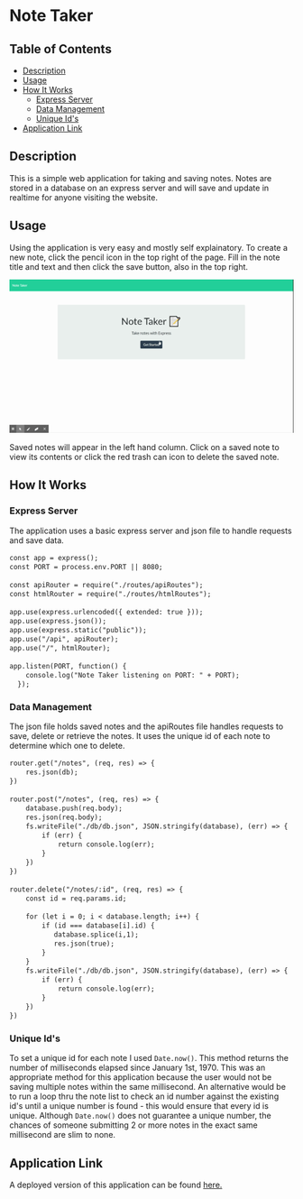 # Note Taker

## Table of Contents
 - [Description](#description)
 - [Usage](#usage)
 - [How It Works](#how-it-works)
    - [Express Server](#express-server)
    - [Data Management](#data-management)
    - [Unique Id's](#unique-id's)
 - [Application Link](#application-link)

## Description
This is a simple web application for taking and saving notes. Notes are stored in a database on an express server and will save and update in realtime for anyone visiting the website.

## Usage
Using the application is very easy and mostly self explainatory. To create a new note, click the pencil icon in the top right of the page. Fill in the note title and text and then click the save button, also in the top right.

![Usage](./readme-assets/usage.gif)

Saved notes will appear in the left hand column. Click on a saved note to view its contents or click the red trash can icon to delete the saved note.

## How It Works
### Express Server
The application uses a basic express server and json file to handle requests and save data. 

```const express = require("express");
const app = express();
const PORT = process.env.PORT || 8080;

const apiRouter = require("./routes/apiRoutes");
const htmlRouter = require("./routes/htmlRoutes");

app.use(express.urlencoded({ extended: true }));
app.use(express.json());
app.use(express.static("public"));
app.use("/api", apiRouter);
app.use("/", htmlRouter);

app.listen(PORT, function() {
    console.log("Note Taker listening on PORT: " + PORT);
  });
```
### Data Management
The json file holds saved notes and the apiRoutes file handles requests to save, delete or retrieve the notes. It uses the unique id of each note to determine which one to delete.

```
router.get("/notes", (req, res) => {
    res.json(db);
})

router.post("/notes", (req, res) => {
    database.push(req.body);
    res.json(req.body);
    fs.writeFile("./db/db.json", JSON.stringify(database), (err) => {
        if (err) {
            return console.log(err);
        }
    })
})

router.delete("/notes/:id", (req, res) => {
    const id = req.params.id;

    for (let i = 0; i < database.length; i++) {
        if (id === database[i].id) {
           database.splice(i,1);
           res.json(true);
        }
    }
    fs.writeFile("./db/db.json", JSON.stringify(database), (err) => {
        if (err) {
            return console.log(err);
        }
    })
})
```
### Unique Id's
To set a unique id for each note I used `Date.now()`. This method returns the number of milliseconds elapsed since January 1st, 1970. This was an appropriate method for this application because the user would not be saving multiple notes within the same millisecond. An alternative would be to run a loop thru the note list to check an id number against the existing id's until a unique number is found - this would ensure that every id is unique. Although `Date.now()` does not guarantee a unique number, the chances of someone submitting 2 or more notes in the exact same millisecond are slim to none.

## Application Link
A deployed version of this application can be found [here.](https://notetaker5000.herokuapp.com "Deployed Application")
